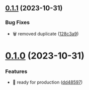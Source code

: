 ## [0.1.1](https://github.com/ddnazzah/gsk/compare/v0.1.0...v0.1.1) (2023-10-31)


### Bug Fixes

* :wastebasket: removed duplicate ([128c3a9](https://github.com/ddnazzah/gsk/commit/128c3a9b3dbbe8f9b5a5e56c5d29ca1b646a0dd8))



# [0.1.0](https://github.com/ddnazzah/gsk/compare/dd48597d938421d22329e8a0e45eb183da4c9fb5...v0.1.0) (2023-10-31)


### Features

* :rocket: ready for production ([dd48597](https://github.com/ddnazzah/gsk/commit/dd48597d938421d22329e8a0e45eb183da4c9fb5))



